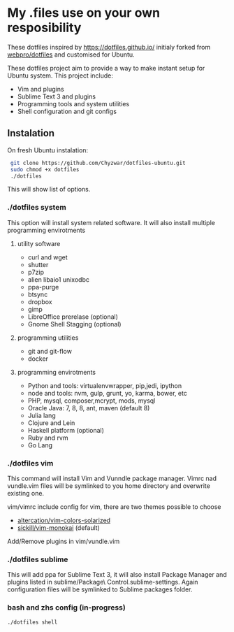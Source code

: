 # My .files use on your own resposibility

These dotfiles inspired by https://dotfiles.github.io/ initialy forked from [webpro/dotfiles](https://github.com/webpro/dotfiles) and customised for Ubuntu.

These dotfiles project aim to provide a way to make instant setup for Ubuntu system. This project include:

- Vim and plugins
- Sublime Text 3 and plugins
- Programming tools and system utilities
- Shell configuration and git configs

## Instalation
On fresh Ubuntu instalation:
```sh
 git clone https://github.com/Chyzwar/dotfiles-ubuntu.git
 sudo chmod +x dotfiles 
 ./dotfiles
```
This will show list of options.


### ./dotfiles system  
This option will install system related software. It will also install multiple programming envirotments 

1. utility software
	* curl and wget
	* shutter
	* p7zip
	* alien libaio1 unixodbc
	* ppa-purge
	* btsync
	* dropbox
	* gimp
	* LibreOffice prerelase (optional)
	* Gnome Shell Stagging (optional)

2. programming utilities
	* git and git-flow
	* docker

3. programming envirotments
	* Python and tools: virtualenvwrapper, pip,jedi, ipython
	* node and tools: nvm, gulp, grunt, yo, karma, bower, etc
	* PHP, mysql, composer,mcrypt, mods, mysql
	* Oracle Java: 7, 8, 8, ant, maven (default 8)
	* Julia lang
	* Clojure and Lein
	* Haskell platform (optional)
	* Ruby and rvm
	* Go Lang



### ./dotfiles vim
This command will install Vim and Vunndle package manager. Vimrc nad vundle.vim files will be symlinked to you home directory and overwrite existing one.

vim/vimrc include config for vim, there are two themes possible to choose
- [altercation/vim-colors-solarized](https://github.com/altercation/vim-colors-solarized)
- [sickill/vim-monokai](https://github.com/sickill/vim-monokai) (default)

Add/Remove plugins in vim/vundle.vim


### ./dotfiles sublime
This will add ppa for Sublime Text 3, it will also install Package Manager and plugins listed in sublime/Package\ Control.sublime-settings. 
Again configuration files will be symlinked to Sublime packages folder. 

### bash and zhs config (in-progress)
```sh
./dotfiles shell
```